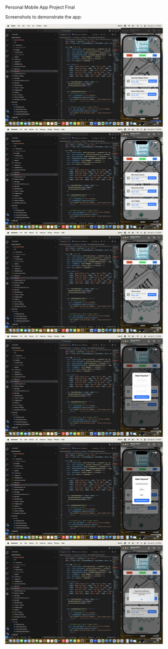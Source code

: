 Personal Mobile App Project Final

Screenshots to demonstrate the app:

![Party events](./Screenshots/App1.png)
![Concert events](./Screenshots/App2.png)
![Art events](./Screenshots/App3.png)
![payment page](./Screenshots/App4.png)
![Card Details](./Screenshots/App5.png)
![Payment confirmed](./Screenshots/App6.png)
